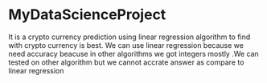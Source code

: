 # MyDataScienceProject
It is a crypto currency prediction using linear regression algorithm to find with crypto currency is best. We can use linear regression because we need accuracy beacuse in other algorithms we got integers mostly .We can tested on other algorithm but we cannot accrate answer as compare to linear regression  
